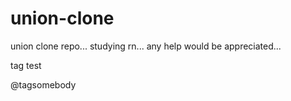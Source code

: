 # union-clone

union clone repo... studying rn... any help would be appreciated... 


tag test 

@tagsomebody
